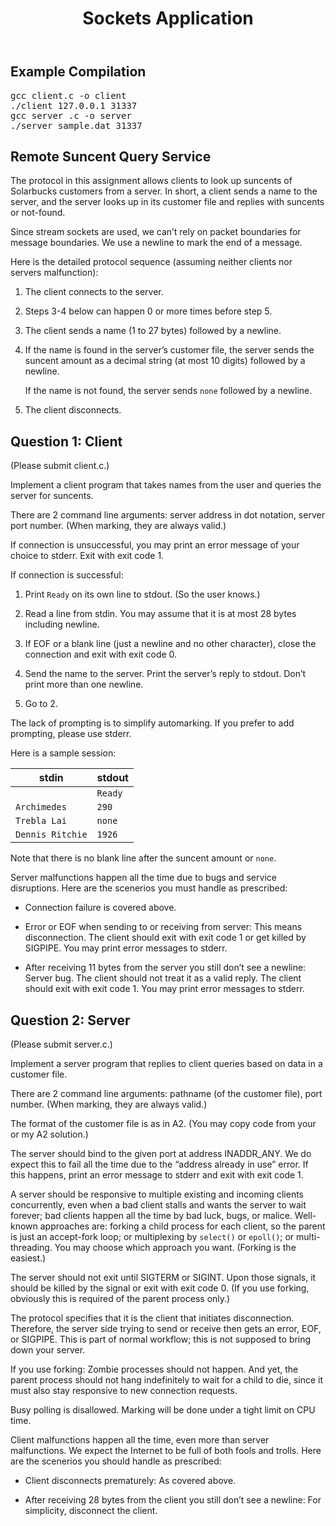 <!DOCTYPE html>
<html xmlns="http://www.w3.org/1999/xhtml"
      lang="en"
      xml:lang="en"
>
<head>
    <meta charset="utf-8" />
    <meta name="generator" content="pandoc" />
    <meta name="viewport" content="width=device-width, initial-scale=1, user-scalable=yes" />
</head>
<body id="top">
    <header class="title">
        <h1 class="title">Sockets Application</h1>
    </header>
    <h2 id="comp">Example Compilation</h2>
    <pre>
gcc client.c -o client
./client 127.0.0.1 31337
gcc server .c -o server
./server sample.dat 31337 </pre>
    <h2 id="remote-suncent-query-service">Remote Suncent Query Service</h2>
    <p>The protocol in this assignment allows clients to look up suncents of Solarbucks customers from a server. In short, a client sends a name to the server, and the server looks up in its customer file and replies with suncents or not-found.</p>
    <p>Since stream sockets are used, we can’t rely on packet boundaries for message boundaries. We use a newline to mark the end of a message.</p>
    <p>Here is the detailed protocol sequence (assuming neither clients nor servers malfunction):</p>
    <ol>
    <li><p>The client connects to the server.</p></li>
    <li><p>Steps 3-4 below can happen 0 or more times before step 5.</p></li>
    <li><p>The client sends a name (1 to 27 bytes) followed by a newline.</p></li>
    <li><p>If the name is found in the server’s customer file, the server sends the suncent amount as a decimal string (at most 10 digits) followed by a newline.</p>
    <p>If the name is not found, the server sends <code>none</code> followed by a newline.</p></li>
    <li><p>The client disconnects.</p></li>
    </ol>
    <h2 id="question-1-client-4-marks">Question 1: Client</h2>
    <p>(Please submit client.c.)</p>
    <p>Implement a client program that takes names from the user and queries the server for suncents.</p>
    <p>There are 2 command line arguments: server address in dot notation, server port number. (When marking, they are always valid.)</p>
    <p>If connection is unsuccessful, you may print an error message of your choice to stderr. Exit with exit code 1.</p>
    <p>If connection is successful:</p>
    <ol type="1">
    <li><p>Print <code>Ready</code> on its own line to stdout. (So the user knows.)</p></li>
    <li><p>Read a line from stdin. You may assume that it is at most 28 bytes including newline.</p></li>
    <li><p>If EOF or a blank line (just a newline and no other character), close the connection and exit with exit code 0.</p></li>
    <li><p>Send the name to the server. Print the server’s reply to stdout. Don’t print more than one newline.</p></li>
    <li><p>Go to 2.</p></li>
    </ol>
    <p>The lack of prompting is to simplify automarking. If you prefer to add prompting, please use stderr.</p>
    <p>Here is a sample session:</p>
    <table>
    <thead>
    <tr class="header">
    <th>stdin</th>
    <th>stdout</th>
    </tr>
    </thead>
    <tbody>
    <tr class="odd">
    <td></td>
    <td><code>Ready</code></td>
    </tr>
    <tr class="even">
    <td><code>Archimedes</code></td>
    <td><code>290</code></td>
    </tr>
    <tr class="odd">
    <td><code>Trebla Lai</code></td>
    <td><code>none</code></td>
    </tr>
    <tr class="even">
    <td><code>Dennis Ritchie</code></td>
    <td><code>1926</code></td>
    </tr>
    </tbody>
    </table>
    <p>Note that there is no blank line after the suncent amount or <code>none</code>.</p>
    <p>Server malfunctions happen all the time due to bugs and service disruptions. Here are the scenerios you must handle as prescribed:</p>
    <ul>
    <li><p>Connection failure is covered above.</p></li>
    <li><p>Error or EOF when sending to or receiving from server: This means disconnection. The client should exit with exit code 1 or get killed by SIGPIPE. You may print error messages to stderr.</p></li>
    <li><p>After receiving 11 bytes from the server you still don’t see a newline: Server bug. The client should not treat it as a valid reply. The client should exit with exit code 1. You may print error messages to stderr.</p></li>
    </ul>
    <h2 id="question-2-server-6-marks">Question 2: Server</h2>
    <p>(Please submit server.c.)</p>
    <p>Implement a server program that replies to client queries based on data in a customer file.</p>
    <p>There are 2 command line arguments: pathname (of the customer file), port number. (When marking, they are always valid.)</p>
    <p>The format of the customer file is as in A2. (You may copy code from your or my A2 solution.)</p>
    <p>The server should bind to the given port at address INADDR_ANY. We do expect this to fail all the time due to the “address already in use” error. If this happens, print an error message to stderr and exit with exit code 1.</p>
    <p>A server should be responsive to multiple existing and incoming clients concurrently, even when a bad client stalls and wants the server to wait forever; bad clients happen all the time by bad luck, bugs, or malice. Well-known approaches are: forking a child process for each client, so the parent is just an accept-fork loop; or multiplexing by <code>select()</code> or <code>epoll()</code>; or multi-threading. You may choose which approach you want. (Forking is the easiest.)</p>
    <p>The server should not exit until SIGTERM or SIGINT. Upon those signals, it should be killed by the signal or exit with exit code 0. (If you use forking, obviously this is required of the parent process only.)</p>
    <p>The protocol specifies that it is the client that initiates disconnection. Therefore, the server side trying to send or receive then gets an error, EOF, or SIGPIPE. This is part of normal workflow; this is not supposed to bring down your server.</p>
    <p>If you use forking: Zombie processes should not happen. And yet, the parent process should not hang indefinitely to wait for a child to die, since it must also stay responsive to new connection requests.</p>
    <p>Busy polling is disallowed. Marking will be done under a tight limit on CPU time.</p>
    <p>Client malfunctions happen all the time, even more than server malfunctions. We expect the Internet to be full of both fools and trolls. Here are the scenerios you should handle as prescribed:</p>
    <ul>
    <li><p>Client disconnects prematurely: As covered above.</p></li>
    <li><p>After receiving 28 bytes from the client you still don’t see a newline: For simplicity, disconnect the client.</p></li>
    </ul>
</body>
</html>
